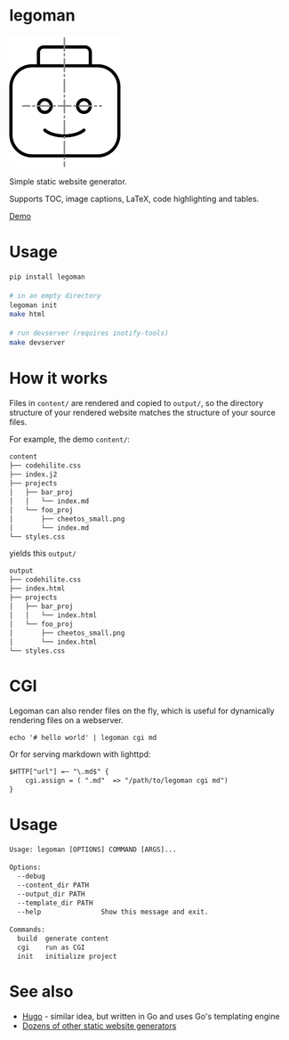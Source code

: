 # legoman

<img src="demo/content/man.svg" width=200>

Simple static website generator.

Supports TOC, image captions, LaTeX, code highlighting and tables.

[Demo](http://evanw.org)

# Usage

``` bash
pip install legoman

# in an empty directory
legoman init
make html

# run devserver (requires inotify-tools)
make devserver
```

# How it works

Files in `content/` are rendered and copied to `output/`, so the directory structure of your rendered website matches the structure of your source files.

For example, the demo `content/`:
```
content
├── codehilite.css
├── index.j2
├── projects
│   ├── bar_proj
│   │   └── index.md
│   └── foo_proj
│       ├── cheetos_small.png
│       └── index.md
└── styles.css
```

yields this `output/`
```
output
├── codehilite.css
├── index.html
├── projects
│   ├── bar_proj
│   │   └── index.html
│   └── foo_proj
│       ├── cheetos_small.png
│       └── index.html
└── styles.css
```

# CGI

Legoman can also render files on the fly, which is useful for dynamically rendering files on a webserver.

    echo '# hello world' | legoman cgi md
    
Or for serving markdown with lighttpd:

    $HTTP["url"] =~ "\.md$" {
        cgi.assign = ( ".md"  => "/path/to/legoman cgi md")
    }
    
# Usage

    Usage: legoman [OPTIONS] COMMAND [ARGS]...

    Options:
      --debug
      --content_dir PATH
      --output_dir PATH
      --template_dir PATH
      --help               Show this message and exit.

    Commands:
      build  generate content
      cgi    run as CGI
      init   initialize project


# See also
- [Hugo](https://github.com/gohugoio/hugo) - similar idea, but written in Go and uses Go's templating engine
- [Dozens of other static website generators](https://www.staticgen.com/)
